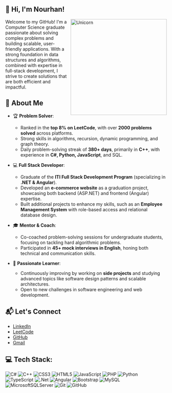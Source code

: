 ## 👋 Hi, I'm Nourhan!
<img align="right" width=300px alt="Unicorn" src="https://c.tenor.com/GN73MKBawZYAAAAi/busy-cute.gif" />

Welcome to my GitHub! I'm a Computer Science graduate passionate about solving complex problems and building scalable, user-friendly applications. With a strong foundation in data structures and algorithms, combined with expertise in full-stack development, I strive to create solutions that are both efficient and impactful.



## 🚀 **About Me**  

- 🏆 **Problem Solver**:  
   - Ranked in the **top 8% on LeetCode**, with over **2000 problems solved** across platforms.  
   - Strong skills in algorithms, recursion, dynamic programming, and graph theory.  
   - Daily problem-solving streak of **380+ days**, primarily in **C++**, with experience in **C#, Python, JavaScript**, and SQL.  

- 💻 **Full Stack Developer**:  
   - Graduate of the **ITI Full Stack Development Program** (specializing in **.NET & Angular**).  
   - Developed an **e-commerce website** as a graduation project, showcasing both backend (ASP.NET) and frontend (Angular) expertise.  
   - Built additional projects to enhance my skills, such as an **Employee Management System** with role-based access and relational database design.

- 🎓 **Mentor & Coach**:  
   - Co-coached problem-solving sessions for undergraduate students, focusing on tackling hard algorithmic problems.  
   - Participated in **45+ mock interviews in English**, honing both technical and communication skills.

- 🌟 **Passionate Learner**:  
   - Continuously improving by working on **side projects** and studying advanced topics like software design patterns and scalable architectures.  
   - Open to new challenges in software engineering and web development.  

## 📬 **Let's Connect**  

- [LinkedIn](https://www.linkedin.com/in/nourhan-essam123/)  
- [LeetCode](https://leetcode.com/u/norhan123/)  
- [GitHub](https://github.com/Nourhan123Essam)
- [Gmail](nourhan.essam.makhlouf@gmail.com)


## 💻 Tech Stack:
![C#](https://img.shields.io/badge/c%23-%23239120.svg?style=for-the-badge&logo=csharp&logoColor=white) ![C++](https://img.shields.io/badge/c++-%2300599C.svg?style=for-the-badge&logo=c%2B%2B&logoColor=white) ![CSS3](https://img.shields.io/badge/css3-%231572B6.svg?style=for-the-badge&logo=css3&logoColor=white) ![HTML5](https://img.shields.io/badge/html5-%23E34F26.svg?style=for-the-badge&logo=html5&logoColor=white) ![JavaScript](https://img.shields.io/badge/javascript-%23323330.svg?style=for-the-badge&logo=javascript&logoColor=%23F7DF1E) ![PHP](https://img.shields.io/badge/php-%23777BB4.svg?style=for-the-badge&logo=php&logoColor=white) ![Python](https://img.shields.io/badge/python-3670A0?style=for-the-badge&logo=python&logoColor=ffdd54) ![TypeScript](https://img.shields.io/badge/typescript-%23007ACC.svg?style=for-the-badge&logo=typescript&logoColor=white) ![.Net](https://img.shields.io/badge/.NET-5C2D91?style=for-the-badge&logo=.net&logoColor=white) ![Angular](https://img.shields.io/badge/angular-%23DD0031.svg?style=for-the-badge&logo=angular&logoColor=white) ![Bootstrap](https://img.shields.io/badge/bootstrap-%238511FA.svg?style=for-the-badge&logo=bootstrap&logoColor=white) ![MySQL](https://img.shields.io/badge/mysql-4479A1.svg?style=for-the-badge&logo=mysql&logoColor=white) ![MicrosoftSQLServer](https://img.shields.io/badge/Microsoft%20SQL%20Server-CC2927?style=for-the-badge&logo=microsoft%20sql%20server&logoColor=white) ![Git](https://img.shields.io/badge/git-%23F05033.svg?style=for-the-badge&logo=git&logoColor=white) ![GitHub](https://img.shields.io/badge/github-%23121011.svg?style=for-the-badge&logo=github&logoColor=white)

<!-- Proudly created with GPRM ( https://gprm.itsvg.in ) -->

